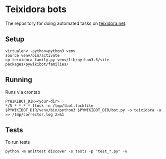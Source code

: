 # Teixidora bots

The repository for doing automated tasks on [teixidora.net](teixidora.net).

## Setup

```
virtualenv -python=python3 venv
source venv/bin/activate
cp teixidora_family.py venv/lib/python3.6/site-packages/pywikibot/families/
```

## Running
Runs via crontab

```
PYWIKIBOT_DIR=<your-dir>
*/5 * * * * flock -n /tmp/tbot.lockfile $PYWIKIBOT_DIR/venv/bin/python3 $PYWIKIBOT_DIR/bot.py -o teixidora -a >> /tmp/corrector.log 2>&1

```

## Tests
To run tests
```
python -m unittest discover -s tests -p "test_*.py" -v
```
